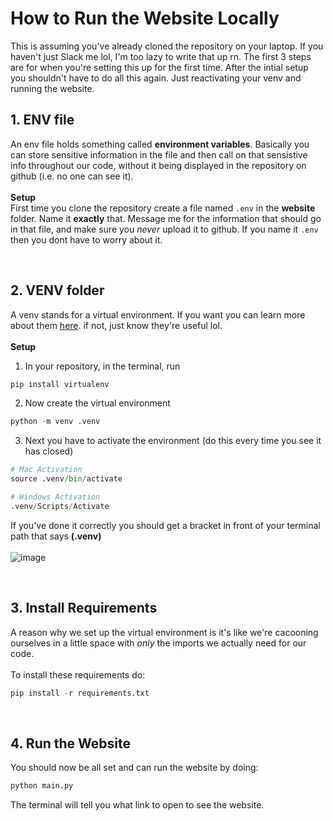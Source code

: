 # How to Run the Website Locally
This is assuming you've already cloned the repository on your laptop. If you haven't just Slack me lol, I'm too lazy to write that up rn. The first 3 steps are for when you're setting this up for the first time. After the intial setup you shouldn't have to do all this again. Just reactivating your venv and running the website.

## 1. ENV file
An env file holds something called **environment variables**. Basically you can store sensitive information in the file and then call on that sensistive info throughout our code, without it being displayed in the repository on github (i.e. no one can see it).
<br><br>**Setup**<br>
First time you clone the repository create a file named `.env` in the **website** folder. Name it **exactly** that. Message me for the information that should go in that file, and make sure you _never_ upload it to github. If you name it `.env` then you dont have to worry about it.

<br>

## 2. VENV folder
A venv stands for a virtual environment. If you want you can learn more about them [here](https://www.freecodecamp.org/news/how-to-setup-virtual-environments-in-python/). if not, just know they're useful lol.
<br><br>**Setup**<br>
1. In your repository, in the terminal, run
```python
pip install virtualenv
```
2. Now create the virtual environment
```python
python -m venv .venv
```
3. Next you have to activate the environment (do this every time you see it has closed)
```python
# Mac Activation
source .venv/bin/activate

# Windows Activation
.venv/Scripts/Activate
```
If you've done it correctly you should get a bracket in front of your terminal path that says **(.venv)**
<br><br>
![image](https://github.com/Big-Sister-App/Big-Sister/assets/67931161/092d80e9-47be-466b-8d9f-a82d2915c636)

<br>

## 3. Install Requirements
A reason why we set up the virtual environment is it's like we're cacooning ourselves in a little space with _only_ the imports we actually need for our code. 
<br><br>To install these requirements do:
```python
pip install -r requirements.txt
```

<br>

## 4. Run the Website
You should now be all set and can run the website by doing:
```python
python main.py
```
The terminal will tell you what link to open to see the website.







